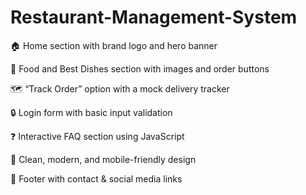 # Restaurant-Management-System

🏠 Home section with brand logo and hero banner

🍔 Food and Best Dishes section with images and order buttons

🗺️ “Track Order” option with a mock delivery tracker

🔒 Login form with basic input validation

❓ Interactive FAQ section using JavaScript

📱 Clean, modern, and mobile-friendly design

💬 Footer with contact & social media links
